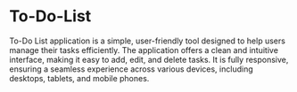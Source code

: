# To-Do-List
To-Do List application is a simple, user-friendly tool designed to help users manage their tasks efficiently. The application offers a clean and intuitive interface, making it easy to add, edit, and delete tasks. It is fully responsive, ensuring a seamless experience across various devices, including desktops, tablets, and mobile phones.
